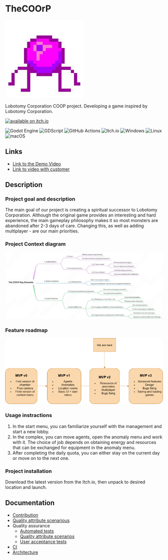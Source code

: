 # TheCOOrP

![The COOrP Logo](docs/img/Logo.jpg)
<!-- TODO Remake the logo, use png with palette encoding. -->

Lobotomy Corporation COOP project. Developing a game inspired by Lobotomy Corporation.

[<img height="64em" src="https://static.itch.io/images/badge-color.svg" alt="available on itch.io" />](https://localt0aster.itch.io/thecoorp)

![Godot Engine](https://img.shields.io/badge/GODOT-%23FFFFFF.svg?style=for-the-badge&logo=godot-engine) ![GDScript](https://img.shields.io/badge/GDScript-%2374267B.svg?style=for-the-badge&logo=godotengine&logoColor=white) ![GitHub Actions](https://img.shields.io/badge/github%20actions-%232671E5.svg?style=for-the-badge&logo=githubactions&logoColor=white) ![Itch.io](https://img.shields.io/badge/Itch-%23FF0B34.svg?style=for-the-badge&logo=Itch.io&logoColor=white)
![Windows](https://img.shields.io/badge/Windows-0078D6?style=for-the-badge&logo=windows&logoColor=white) ![Linux](https://img.shields.io/badge/Linux-FCC624?style=for-the-badge&logo=linux&logoColor=black) ![macOS](https://img.shields.io/badge/mac%20os-000000?style=for-the-badge&logo=macos&logoColor=F0F0F0)

## Links

- [Link to the Demo Video](https://drive.google.com/drive/folders/1pGh9TZ-6xcYVOox96Rov0pG2shFWNsGE?usp=drive_link)
- [Link to video with customer](https://drive.google.com/drive/folders/1dG_BZbB0Pia2oZM1XE1AgbxNdWinBCYa?usp=sharing)

## Description

### Project goal and description

The main goal of our project is creating a spiritual successor to Lobotomy Corporation. Although the original game provides an interesting and hard experience, the main gameplay philosophy makes it so most monsters are abandoned after 2-3 days of care. Changing this, as well as adding multiplayer - are our main priorities.

### Project Context diagram

![Project Contexy Diagram](docs/img/Diagram.jpeg)

### Feature roadmap

![Roadmap](docs/img/Roadmap.png)

### Usage instractions

1. In the start menu, you can familiarize yourself with the management and start a new lobby.
2. In the complex, you can move agents, open the anomaly menu and work with it. The choice of job depends on obtaining energy and resources that can be exchanged for equipment in the anomaly menu.
3. After completing the daily quota, you can either stay on the current day or move on to the next one.

### Project installation

Download the latest version from the Itch\.io, then unpack to desired location and launch.

## Documentation

- [Contribution](docs/CONTRIBUTING.md)
- [Quality attribute scenarious](docs/quality-attributes/quality-attribute-scenarios.md)
- Quality assurance
  - [Automated tests](docs/quality-assurance/automated-tests.md)
  - [Quality attribute scenarios](docs/quality-assurance/quality-attribute-scenarios.md)
  - [User acceptance tests](docs/quality-assurance/user-acceptance-tests.md)
- [CI](docs/automation/CI.md)
- [Architecture](docs/architecture.md)
